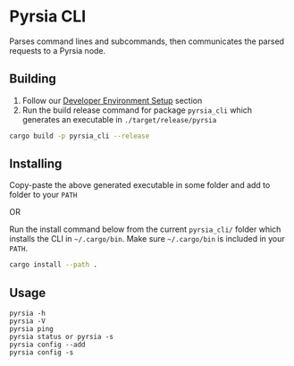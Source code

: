 # Pyrsia CLI

Parses command lines and subcommands, then communicates the parsed requests to a Pyrsia node.

## Building

1. Follow our [Developer Environment Setup](https://pyrsia.io/docs/developer/local_dev_setup/) section
2. Run the build release command for package `pyrsia_cli` which generates an executable in `./target/release/pyrsia`

```sh
cargo build -p pyrsia_cli --release
```

## Installing

Copy-paste the above generated executable in some folder and add to folder to your `PATH`

OR

Run the install command below from the current `pyrsia_cli/` folder which installs the CLI in `~/.cargo/bin`. Make sure `~/.cargo/bin` is included in your `PATH`.

```sh
cargo install --path .
```

## Usage

```console
pyrsia -h
pyrsia -V
pyrsia ping
pyrsia status or pyrsia -s
pyrsia config --add
pyrsia config -s
```
